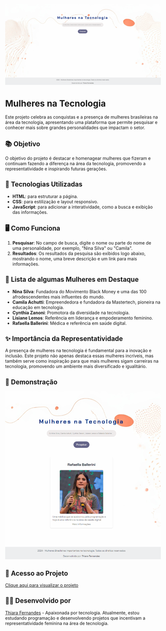 ![Demonstração do Projeto](imagens/screenshot.png)

# Mulheres na Tecnologia

Este projeto celebra as conquistas e a presença de mulheres brasileiras na área da tecnologia, apresentando uma plataforma que permite pesquisar e conhecer mais sobre grandes personalidades que impactam o setor.

## 📚 Objetivo

O objetivo do projeto é destacar e homenagear mulheres que fizeram e continuam fazendo a diferença na área da tecnologia, promovendo a representatividade e inspirando futuras gerações.

## 🚀 Tecnologias Utilizadas

- **HTML**: para estruturar a página.
- **CSS**: para estilização e layout responsivo.
- **JavaScript**: para adicionar a interatividade, como a busca e exibição das informações.

## 🖥️ Como Funciona

1. **Pesquisar**: No campo de busca, digite o nome ou parte do nome de uma personalidade, por exemplo, "Nina Silva" ou "Camila".
2. **Resultados**: Os resultados da pesquisa são exibidos logo abaixo, mostrando o nome, uma breve descrição e um link para mais informações.

## 📝 Lista de algumas Mulheres em Destaque

- **Nina Silva**: Fundadora do Movimento Black Money e uma das 100 afrodescendentes mais influentes do mundo.
- **Camila Achutti**: Empreendedora e fundadora da Mastertech, pioneira na educação em tecnologia.
- **Cynthia Zanoni**: Promotora da diversidade na tecnologia.
- **Lisiane Lemos**: Referência em liderança e empoderamento feminino.
- **Rafaella Ballerini**: Médica e referência em saúde digital.

## ✨ Importância da Representatividade

A presença de mulheres na tecnologia é fundamental para a inovação e inclusão. Este projeto não apenas destaca essas mulheres incríveis, mas também serve como inspiração para que mais mulheres sigam carreiras na tecnologia, promovendo um ambiente mais diversificado e igualitário.

## 📸 Demonstração

![Demonstração do Projeto](imagens/screenshot-.png)

## 🔗 Acesso ao Projeto
[Clique aqui para visualizar o projeto](https://thiarafernandes.github.io/mulheres-na-tecnologia/)


## 👩‍💻 Desenvolvido por

[Thiara Fernandes](https://github.com/ThiaraFernandes) - Apaixonada por tecnologia. Atualmente, estou estudando programação e desenvolvendo projetos que incentivam a representatividade feminina na área de tecnologia.

